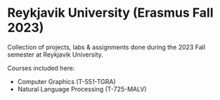 # Reykjavik University (Erasmus Fall 2023)

Collection of projects, labs & assignments done during the 2023 Fall semester at Reykjavik University.

Courses included here:

- Computer Graphics (T-551-TGRA)
- Natural Language Processing (T-725-MALV)
